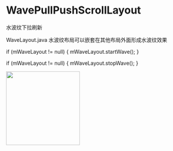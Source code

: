 # WavePullPushScrollLayout
水波纹下拉刷新

WaveLayout.java
水波纹布局可以嵌套在其他布局外面形成水波纹效果

if (mWaveLayout != null) {
	mWaveLayout.startWave();
}

if (mWaveLayout != null) {
	mWaveLayout.stopWave();
}

<img src="b.gif" width=200 />